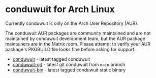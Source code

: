 # conduwuit for Arch Linux

Currently conduwuit is only on the Arch User Repository (AUR).

The conduwuit AUR packages are community maintained and are not maintained by
conduwuit development team, but the AUR package maintainers are in the Matrix
room. Please attempt to verify your AUR package's PKGBUILD file looks fine
before asking for support.

- [conduwuit](https://aur.archlinux.org/packages/conduwuit) - latest tagged
conduwuit
- [conduwuit-git](https://aur.archlinux.org/packages/conduwuit-git) - latest git
conduwuit from `main` branch
- [conduwuit-bin](https://aur.archlinux.org/packages/conduwuit-bin) - latest
tagged conduwuit static binary
